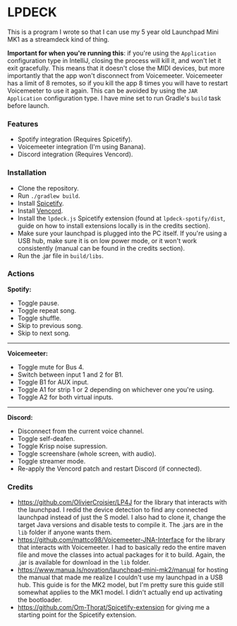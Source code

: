 # LPDECK

This is a program I wrote so that I can use my 5 year old Launchpad Mini MK1 as a streamdeck kind of thing.

**Important for when you're running this**: if you're using the `Application` configuration type in IntelliJ, closing the process will kill it, and won't let it exit gracefully.
This means that it doesn't close the MIDI devices, but more importantly that the app won't disconnect from Voicemeeter.
Voicemeeter has a limit of 8 remotes, so if you kill the app 8 times you will have to restart Voicemeeter to use it again.
This can be avoided by using the `JAR Application` configuration type. I have mine set to run Gradle's `build` task before launch.

### Features

- Spotify integration (Requires Spicetify).
- Voicemeeter integration (I'm using Banana).
- Discord integration (Requires Vencord). 

### Installation

- Clone the repository.
- Run `./gradlew build`.
- Install [Spicetify](https://spicetify.app/docs/advanced-usage/installation).
- Install [Vencord](https://vencord.dev/download/).
- Install the `lpdeck.js` Spicetify extension (found at `lpdeck-spotify/dist`, guide on how to install extensions locally is in the credits section).
- Make sure your launchpad is plugged into the PC itself. If you're using a USB hub, make sure it is on low power mode, or it won't work consistently (manual can be found in the credits section).
- Run the .jar file in `build/libs`.

### Actions

**Spotify:**
- Toggle pause.
- Toggle repeat song.
- Toggle shuffle.
- Skip to previous song.
- Skip to next song.
---
**Voicemeeter:**
- Toggle mute for Bus 4.
- Switch between input 1 and 2 for B1.
- Toggle B1 for AUX input.
- Toggle A1 for strip 1 or 2 depending on whichever one you're using.
- Toggle A2 for both virtual inputs.
---
**Discord:**
- Disconnect from the current voice channel.
- Toggle self-deafen.
- Toggle Krisp noise supression.
- Toggle screenshare (whole screen, with audio).
- Toggle streamer mode.
- Re-apply the Vencord patch and restart Discord (if connected).

### Credits

- https://github.com/OlivierCroisier/LP4J for the library that interacts with the launchpad.
  I redid the device detection to find any connected launchpad instead of just the S model.
  I also had to clone it, change the target Java versions and disable tests to compile it.
  The .jars are in the `lib` folder if anyone wants them.
- https://github.com/mattco98/Voicemeeter-JNA-Interface for the library that interacts with Voicemeeter.
  I had to basically redo the entire maven file and move the classes into actual packages for it to build.
  Again, the .jar is available for download in the `lib` folder.
- https://www.manua.ls/novation/launchpad-mini-mk2/manual for hosting the manual that made me realize I couldn't use my launchpad in a USB hub.
  This guide is for the MK2 model, but I'm pretty sure this guide still somewhat applies to the MK1 model.
  I didn't actually end up activating the bootloader.
- https://github.com/Om-Thorat/Spicetify-extension for giving me a starting point for the Spicetify extension.
